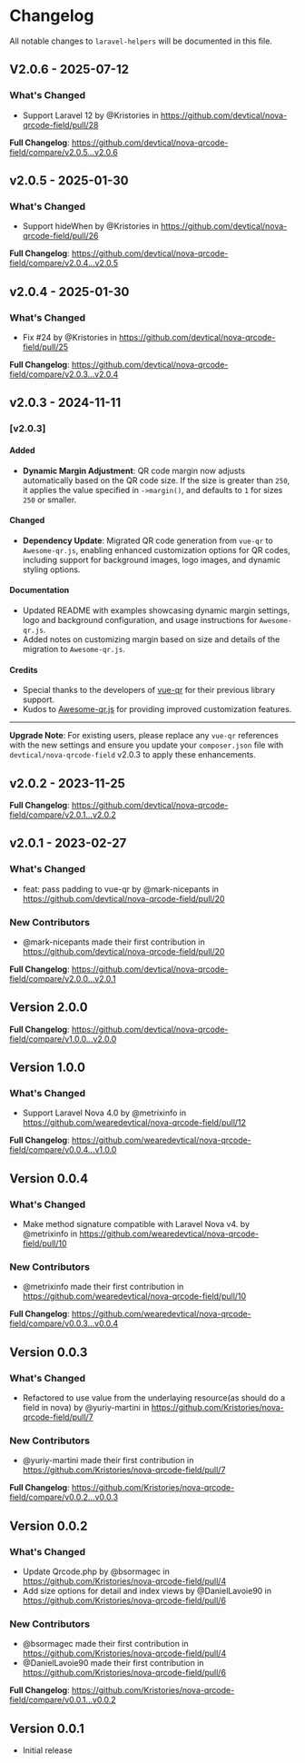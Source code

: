 # Changelog

All notable changes to `laravel-helpers` will be documented in this file.

## V2.0.6 - 2025-07-12

### What's Changed

* Support Laravel 12 by @Kristories in https://github.com/devtical/nova-qrcode-field/pull/28

**Full Changelog**: https://github.com/devtical/nova-qrcode-field/compare/v2.0.5...v2.0.6

## v2.0.5 - 2025-01-30

### What's Changed

* Support hideWhen by @Kristories in https://github.com/devtical/nova-qrcode-field/pull/26

**Full Changelog**: https://github.com/devtical/nova-qrcode-field/compare/v2.0.4...v2.0.5

## v2.0.4 - 2025-01-30

### What's Changed

* Fix #24 by @Kristories in https://github.com/devtical/nova-qrcode-field/pull/25

**Full Changelog**: https://github.com/devtical/nova-qrcode-field/compare/v2.0.3...v2.0.4

## v2.0.3 - 2024-11-11

### [v2.0.3]

#### Added

- **Dynamic Margin Adjustment**: QR code margin now adjusts automatically based on the QR code size. If the size is greater than `250`, it applies the value specified in `->margin()`, and defaults to `1` for sizes `250` or smaller.

#### Changed

- **Dependency Update**: Migrated QR code generation from `vue-qr` to `Awesome-qr.js`, enabling enhanced customization options for QR codes, including support for background images, logo images, and dynamic styling options.

#### Documentation

- Updated README with examples showcasing dynamic margin settings, logo and background configuration, and usage instructions for `Awesome-qr.js`.
- Added notes on customizing margin based on size and details of the migration to `Awesome-qr.js`.

#### Credits

- Special thanks to the developers of [vue-qr](https://github.com/Binaryify/vue-qr) for their previous library support.
- Kudos to [Awesome-qr.js](https://github.com/SumiMakito/Awesome-qr.js) for providing improved customization features.


---

**Upgrade Note**: For existing users, please replace any `vue-qr` references with the new settings and ensure you update your `composer.json` file with `devtical/nova-qrcode-field` v2.0.3 to apply these enhancements.

## v2.0.2 - 2023-11-25

**Full Changelog**: https://github.com/devtical/nova-qrcode-field/compare/v2.0.1...v2.0.2

## v2.0.1 - 2023-02-27

### What's Changed

- feat: pass padding to vue-qr by @mark-nicepants in https://github.com/devtical/nova-qrcode-field/pull/20

### New Contributors

- @mark-nicepants made their first contribution in https://github.com/devtical/nova-qrcode-field/pull/20

**Full Changelog**: https://github.com/devtical/nova-qrcode-field/compare/v2.0.0...v2.0.1

## Version 2.0.0

**Full Changelog**: https://github.com/devtical/nova-qrcode-field/compare/v1.0.0...v2.0.0

## Version 1.0.0

### What's Changed

- Support Laravel Nova 4.0 by @metrixinfo in https://github.com/wearedevtical/nova-qrcode-field/pull/12

**Full Changelog**: https://github.com/wearedevtical/nova-qrcode-field/compare/v0.0.4...v1.0.0

## Version 0.0.4

### What's Changed

- Make method signature compatible with Laravel Nova v4. by @metrixinfo in https://github.com/wearedevtical/nova-qrcode-field/pull/10

### New Contributors

- @metrixinfo made their first contribution in https://github.com/wearedevtical/nova-qrcode-field/pull/10

**Full Changelog**: https://github.com/wearedevtical/nova-qrcode-field/compare/v0.0.3...v0.0.4

## Version 0.0.3

### What's Changed

- Refactored to use value from the underlaying resource(as should do a field in nova) by @yuriy-martini in https://github.com/Kristories/nova-qrcode-field/pull/7

### New Contributors

- @yuriy-martini made their first contribution in https://github.com/Kristories/nova-qrcode-field/pull/7

**Full Changelog**: https://github.com/Kristories/nova-qrcode-field/compare/v0.0.2...v0.0.3

## Version 0.0.2

### What's Changed

- Update Qrcode.php by @bsormagec in https://github.com/Kristories/nova-qrcode-field/pull/4
- Add size options for detail and index views by @DanielLavoie90 in https://github.com/Kristories/nova-qrcode-field/pull/6

### New Contributors

- @bsormagec made their first contribution in https://github.com/Kristories/nova-qrcode-field/pull/4
- @DanielLavoie90 made their first contribution in https://github.com/Kristories/nova-qrcode-field/pull/6

**Full Changelog**: https://github.com/Kristories/nova-qrcode-field/compare/v0.0.1...v0.0.2

## Version 0.0.1

- Initial release
